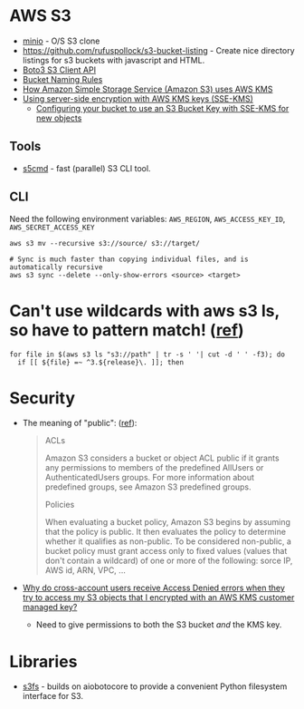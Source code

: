 # AWS S3

* [minio](https://docs.minio.io/) - O/S S3 clone
* <https://github.com/rufuspollock/s3-bucket-listing> - Create nice directory listings for s3 buckets with javascript
  and HTML.
* [Boto3 S3 Client API](https://boto3.amazonaws.com/v1/documentation/api/latest/reference/services/s3.html)
* [Bucket Naming Rules](https://docs.aws.amazon.com/AmazonS3/latest/userguide/bucketnamingrules.html)
* [How Amazon Simple Storage Service (Amazon S3) uses AWS KMS](https://docs.aws.amazon.com/kms/latest/developerguide/services-s3.html)
* [Using server-side encryption with AWS KMS keys (SSE-KMS)](https://docs.aws.amazon.com/AmazonS3/latest/userguide/UsingKMSEncryption.html)
  * [Configuring your bucket to use an S3 Bucket Key with SSE-KMS for new objects](https://docs.aws.amazon.com/AmazonS3/latest/userguide/configuring-bucket-key.html)

## Tools

* [s5cmd](https://github.com/peak/s5cmd) - fast (parallel) S3 CLI tool.

## CLI

Need the following environment variables: `AWS_REGION`, `AWS_ACCESS_KEY_ID`, `AWS_SECRET_ACCESS_KEY`

```shell script
aws s3 mv --recursive s3://source/ s3://target/

# Sync is much faster than copying individual files, and is automatically recursive
aws s3 sync --delete --only-show-errors <source> <target>
```

# Can't use wildcards with aws s3 ls, so have to pattern match! ([ref](https://github.com/aws/aws-cli/issues/3784#issuecomment-517063693))

```shell script
for file in $(aws s3 ls "s3://path" | tr -s ' '| cut -d ' ' -f3); do
  if [[ ${file} =~ ^3.${release}\. ]]; then
```

# Security

* The meaning of "public": ([ref](https://docs.aws.amazon.com/AmazonS3/latest/userguide/access-control-block-public-access.html#access-control-block-public-access-policy-status)):

  > ACLs
  >
  > Amazon S3 considers a bucket or object ACL public if it grants any permissions to members of the predefined AllUsers or AuthenticatedUsers groups. For more information about predefined groups, see Amazon S3 predefined groups.
  >
  > Policies
  >
  > When evaluating a bucket policy, Amazon S3 begins by assuming that the policy is public. It then evaluates the policy to determine whether it qualifies as non-public. To be considered non-public, a bucket policy must grant access only to fixed values (values that don't contain a wildcard) of one or more of the following: sorce IP, AWS id, ARN, VPC, ...

* [Why do cross-account users receive Access Denied errors when they try to access my S3 objects that I encrypted with an AWS KMS customer managed key?](https://repost.aws/knowledge-center/cross-account-access-denied-error-s3)
  * Need to give permissions to both the S3 bucket *and* the KMS key.

# Libraries

* [s3fs](https://github.com/fsspec/s3fs) - builds on aiobotocore to provide a convenient Python filesystem interface for S3.